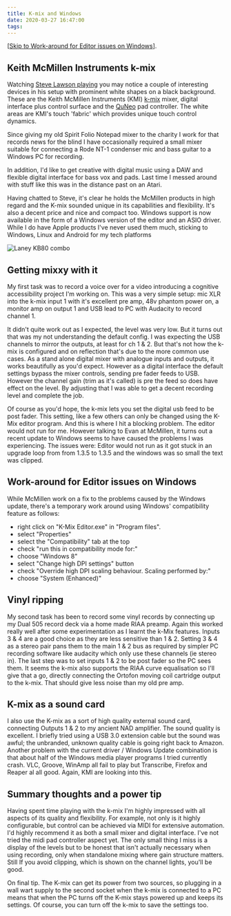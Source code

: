 ```yaml
---
title: K-mix and Windows
date: 2020-03-27 16:47:00
tags:
---
```


[[Skip to Work-around for Editor issues on Windows](#Work-around-for-Editor-issues-on-Windows)].

## Keith McMillen Instruments k-mix

Watching [Steve Lawson playing](https://youtu.be/l2zWzpvhOVQ?t=24) you may notice a couple of interesting devices in his setup with prominent white shapes on a black background. These are the Keith McMillen Instruments (KMI) [k-mix](https://www.keithmcmillen.com/products/k-mix/) mixer, digital interface plus control surface and the [QuNeo](https://www.keithmcmillen.com/products/quneo/) pad controller. The white areas are KMI's touch 'fabric' which provides unique touch control dynamics.

Since giving my old Spirit Folio Notepad mixer to the charity I work for that records news for the blind I have occasionally required a small mixer suitable for connecting a Rode NT-1 condenser mic and bass guitar to a Windows PC for recording.

In addition, I'd like to get creative with digital music using a DAW and flexible digital interface for bass vox and pads. Last time I messed around with stuff like this was in the distance past on an Atari.

Having chatted to Steve, it's clear he holds the McMillen products in high regard and the K-mix sounded unique in its capabilities and flexibility. It's also a decent price and nice and compact too. Windows support is now available in the form of a Windows version of the editor and an ASIO driver. While I do have Apple products I've never used them much, sticking to Windows, Linux and Android for my tech platforms

![Laney KB80 combo](/images/k-mix.jpg)

## Getting mixxy with it

My first task was to record a voice over for a video introducing a cognitive accessibility project I'm working on. This was a very simple setup: mic XLR into the k-mix input 1 with it's excellent pre amp, 48v phantom power on, a monitor amp on output 1 and USB lead to PC with Audacity to record channel 1.

It didn't quite work out as I expected, the level was very low. But it turns out that was my not understanding the default config. I was expecting the USB channels to mirror the outputs, at least for ch 1 & 2. But that's not how the k-mix is configured and on reflection that's due to the more common use cases. As a stand alone digital mixer with analogue inputs and outputs, it works beautifully as you'd expect. However as a digital interface the default settings bypass  the mixer controls, sending pre fader feeds to USB. However the channel gain (trim as it's called) is pre the feed so does have effect on the level. By adjusting that I was able to get a decent recording level and complete the job.

Of course as you'd hope, the k-mix lets you set the digital usb feed to be post fader. This setting, like a few others can only be changed using the K-Mix editor program. And this is where I hit a blocking problem. The editor would not run for me. However talking to Evan at McMillen, it turns out a recent update to Windows seems to have caused the problems I was experiencing. The issues were: Editor would not run as it got stuck in an upgrade loop from from 1.3.5 to 1.3.5 and the windows was so small the text was clipped.

## Work-around for Editor issues on Windows

While McMillen work on a fix to the problems caused by the Windows update, there's a temporary work around using Windows' compatibility feature as follows:

- right click on "K-Mix Editor.exe" in "Program files".
- select "Properties"
- select the "Compatibility" tab at the top
- check "run this in compatibility mode for:"
- choose "Windows 8"
- select "Change high DPI settings" button
- check "Override high DPI scaling behaviour. Scaling performed by:"
- choose "System (Enhanced)"

## Vinyl ripping

My second task has been to record some vinyl records by connecting up my Dual 505 record deck via a home made RIAA preamp. Again this worked really well after some experimentation as I learnt the k-Mix features. Inputs 3 & 4 are a good choice as they are less sensitive than 1 & 2. Setting 3 & 4 as a stereo pair pans them to the main 1 & 2 bus as required by simpler PC recording software like audacity which only use these channels (ie stereo in). The last step was to set inputs 1 & 2 to be post fader so the PC sees them. It seems the k-mix also supports the RIAA curve equalisation so I'll give that a go, directly connecting the Ortofon moving coil cartridge output to the k-mix. That should give less noise than my old pre amp.

## K-mix as a sound card

I also use the K-mix as a sort of high quality external sound card, connecting Outputs 1 & 2 to my ancient NAD amplifier. The sound quality is excellent. I briefly tried using a USB 3.0 extension cable but the sound was awful; the unbranded, unknown quality cable is going right back to Amazon. Another problem with the current driver / Windows Update combination is that about half of the Windows media player programs I tried currently crash. VLC, Groove, WinAmp all fail to play but Transcribe, Firefox and Reaper al all good. Again, KMI are looking into this.  

## Summary thoughts and a power tip

Having spent time playing with the k-mix I'm highly impressed with all aspects of its quality and flexibility. For example, not only is it highly configurable, but control can be achieved via MIDI for extensive automation. I'd highly recommend it as both a small mixer and digital interface. I've not tried the midi pad controller aspect yet. The only small thing I miss is a display of the levels but to be honest that isn't actually necessary when using recording, only when standalone mixing where gain structure matters. Still If you avoid clipping, which is shown on the channel lights, you'll be good.

On final tip. The K-mix can get its power from two sources, so plugging in a wall wart supply to the second socket when the k-mix is connected to a PC means that when the PC turns off the K-mix stays powered up and keeps its settings. Of course, you can turn off the k-mix to save the settings too.
